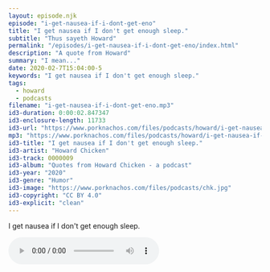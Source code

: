 ```yaml
---
layout: episode.njk
episode: "i-get-nausea-if-i-dont-get-eno"
title: "I get nausea if I don't get enough sleep."
subtitle: "Thus sayeth Howard"
permalink: "/episodes/i-get-nausea-if-i-dont-get-eno/index.html"
description: "A quote from Howard"
summary: "I mean..."
date: 2020-02-7T15:04:00-5
keywords: "I get nausea if I don't get enough sleep."
tags:
  - howard
  - podcasts
filename: "i-get-nausea-if-i-dont-get-eno.mp3"
id3-duration: 0:00:02.847347
id3-enclosure-length: 11733
id3-url: "https://www.porknachos.com/files/podcasts/howard/i-get-nausea-if-i-dont-get-eno.mp3"
mp3: "https://www.porknachos.com/files/podcasts/howard/i-get-nausea-if-i-dont-get-eno.mp3"
id3-title: "I get nausea if I don't get enough sleep."
id3-artist: "Howard Chicken"
id3-track: 0000009
id3-album: "Quotes from Howard Chicken - a podcast"
id3-year: "2020"
id3-genre: "Humor"
id3-image: "https://www.porknachos.com/files/podcasts/chk.jpg"
id3-copyright: "CC BY 4.0"
id3-explicit: "clean"
---
```

I get nausea if I don't get enough sleep.

<audio controls>
  <source src="https://www.porknachos.com/files/podcasts/howard/i-get-nausea-if-i-dont-get-eno.mp3">
</audio>
